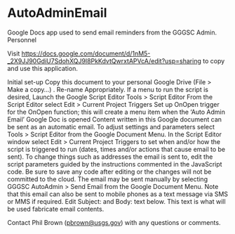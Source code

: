 # AutoAdminEmail
Google Docs app used to send email reminders from the GGGSC Admin. Personnel

Visit https://docs.google.com/document/d/1nM5-_2X9JJ90GdiU7SdohXQJ9I8PkKdvtQwrxtAPVcA/edit?usp=sharing to copy and use this application.

Initial set-up 
Copy this document to your personal Google Drive (File > Make a copy…) .
Re-name Appropriately.
If a menu to run the script is desired,
Launch the Google Script Editor Tools > Script Editor
From the  Script Editor select Edit > Current Project Triggers
Set up OnOpen trigger for the OnOpen function; this will create a menu item when the ‘Auto Admin Email’ Google Doc is opened
Content written in this Google document can be sent as an automatic email.
To adjust settings and parameters select Tools > Script Editor from the Google Document Menu.
In the Script Editor window select Edit > Current Project Triggers to set when and/or how the script is triggered to run (dates, times and/or actions that cause email to be sent).
To change things such as addresses the email is sent to, edit the script parameters guided by the instructions commented in the JavaScript code.  Be sure to save any code after editing or the changes will not be committed to the cloud.
The email may be sent manually by selecting GGGSC AutoAdmin > Send Email from the Google Document Menu.
Note that this email can also be sent to mobile phones as a text message via SMS or MMS if required.
Edit Subject: and Body: text below.  This text is what will be used fabricate email contents.

Contact Phil Brown (pbrown@usgs.gov) with any questions or comments.
